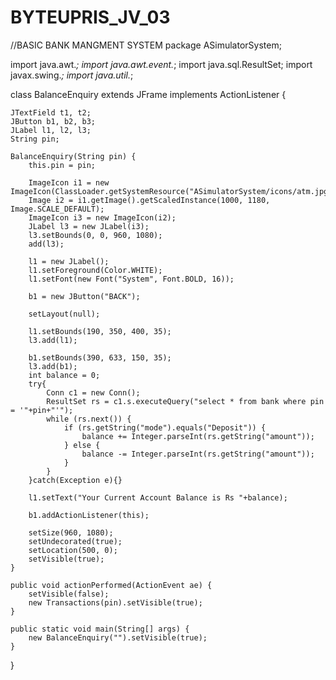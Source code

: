 # BYTEUPRIS_JV_03
//BASIC BANK MANGMENT SYSTEM
package ASimulatorSystem;

import java.awt.*;
import java.awt.event.*;
import java.sql.ResultSet;
import javax.swing.*;
import java.util.*;

class BalanceEnquiry extends JFrame implements ActionListener {

    JTextField t1, t2;
    JButton b1, b2, b3;
    JLabel l1, l2, l3;
    String pin;

    BalanceEnquiry(String pin) {
        this.pin = pin;

        ImageIcon i1 = new ImageIcon(ClassLoader.getSystemResource("ASimulatorSystem/icons/atm.jpg"));
        Image i2 = i1.getImage().getScaledInstance(1000, 1180, Image.SCALE_DEFAULT);
        ImageIcon i3 = new ImageIcon(i2);
        JLabel l3 = new JLabel(i3);
        l3.setBounds(0, 0, 960, 1080);
        add(l3);

        l1 = new JLabel();
        l1.setForeground(Color.WHITE);
        l1.setFont(new Font("System", Font.BOLD, 16));

        b1 = new JButton("BACK");

        setLayout(null);

        l1.setBounds(190, 350, 400, 35);
        l3.add(l1);

        b1.setBounds(390, 633, 150, 35);
        l3.add(b1);
        int balance = 0;
        try{
            Conn c1 = new Conn();
            ResultSet rs = c1.s.executeQuery("select * from bank where pin = '"+pin+"'");
            while (rs.next()) {
                if (rs.getString("mode").equals("Deposit")) {
                    balance += Integer.parseInt(rs.getString("amount"));
                } else {
                    balance -= Integer.parseInt(rs.getString("amount"));
                }
            }
        }catch(Exception e){}
        
        l1.setText("Your Current Account Balance is Rs "+balance);

        b1.addActionListener(this);

        setSize(960, 1080);
        setUndecorated(true);
        setLocation(500, 0);
        setVisible(true);
    }

    public void actionPerformed(ActionEvent ae) {
        setVisible(false);
        new Transactions(pin).setVisible(true);
    }

    public static void main(String[] args) {
        new BalanceEnquiry("").setVisible(true);
    }
}
